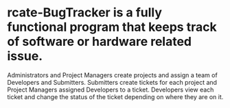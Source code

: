 # rcate-BugTracker is a fully functional program that keeps track of software or hardware related issue.  

Administrators and Project Managers create projects and assign a team of Developers and Submitters.
Submitters create tickets for each project and Project Managers assigned Developers to a ticket.
Developers view each ticket and change the status of the ticket depending on where they are on it.
